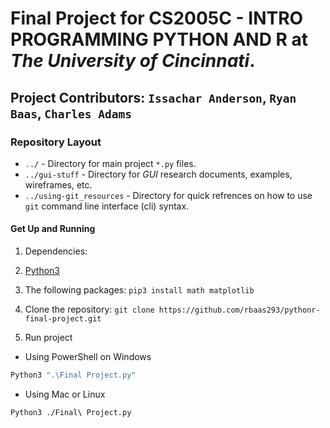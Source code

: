 # Final Project for CS2005C - INTRO PROGRAMMING PYTHON AND R at *The University of Cincinnati*.

## Project Contributors: `Issachar Anderson`, `Ryan Baas`, `Charles Adams`  

### Repository Layout

* `../` - Directory for main project `*.py` files.
* `../gui-stuff` - Directory for *GUI* research documents, examples, wireframes, etc.
* `../using-git_resources`  - Directory for quick refrences on how to use `git` command line interface (cli) syntax.
  
#### Get Up and Running

1. Dependencies:
  
  1. [Python3](https://www.python.org/downloads/release/python-373/)
  2. The following packages: `pip3 install math matplotlib`

2. Clone the repository: `git clone https://github.com/rbaas293/pythonr-final-project.git `
3. Run project

  * Using PowerShell on Windows

 ```PowerShell
Python3 ".\Final Project.py"
 ```

  * Using Mac or Linux

```Bash
Python3 ./Final\ Project.py
```

